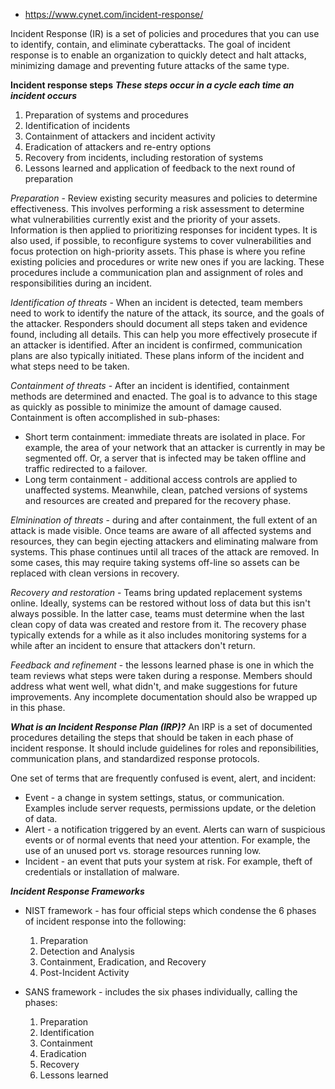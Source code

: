 - https://www.cynet.com/incident-response/ 

Incident Response (IR) is a set of policies and procedures that you can use to identify, contain, and eliminate cyberattacks.  The goal of incident response is to enable an organization to quickly detect and halt attacks, minimizing damage and preventing future attacks of the same type.

**Incident response steps**
***These steps occur in a cycle each time an incident occurs***
1. Preparation of systems and procedures
2. Identification of incidents
3. Containment of attackers and incident activity
4. Eradication of attackers and re-entry options
5. Recovery from incidents, including restoration of systems
6. Lessons learned and application of feedback to the next round of preparation

*Preparation* - Review existing security measures and policies to determine effectiveness. This involves performing a risk assessment to determine what vulnerabilities currently exist and the priority of your assets. Information is then applied to prioritizing responses for incident types. It is also used, if possible, to reconfigure systems to cover vulnerabilities and focus protection on high-priority assets.
This phase is where you refine existing policies and procedures or write new ones if you are lacking. These procedures include a communication plan and assignment of roles and responsibilities during an incident.

*Identification of threats* - When an incident is detected, team members need to work to identify the nature of the attack, its source, and the goals of the attacker.
Responders should document all steps taken and evidence found, including all details. This can help you more effectively prosecute if an attacker is identified.
After an incident is confirmed, communication plans are also typically initiated. These plans inform of the incident and what steps need to be taken.

*Containment of threats* - After an incident is identified, containment methods are determined and enacted. The goal is to advance to this stage as quickly as possible to minimize the amount of damage caused. 
Containment is often accomplished in sub-phases:
- Short term containment: immediate threats are isolated in place. For example, the area of your network that an attacker is currently in may be segmented off. Or, a server that is infected may be taken offline and traffic redirected to a failover.
- Long term containment - additional access controls are applied to unaffected systems. Meanwhile, clean, patched versions of systems and resources are created and prepared for the recovery phase.

*Elminination of threats* - during and after containment, the full extent of an attack is made visible. Once teams are aware of all affected systems and resources, they can begin ejecting attackers and eliminating malware from systems. This phase continues until all traces of the attack are removed. In some cases, this may require taking systems off-line so assets can be replaced with clean versions in recovery.

*Recovery and restoration* - Teams bring updated replacement systems online. Ideally, systems can be restored without loss of data but this isn't always possible.
In the latter case, teams must determine when the last clean copy of data was created and restore from it. The recovery phase typically extends for a while as it also includes monitoring systems for a while after an incident to ensure that attackers don't return.

*Feedback and refinement* - the lessons learned phase is one in which the team reviews what steps were taken during a response. Members should address what went well, what didn't, and make suggestions for future improvements. Any incomplete documentation should also be wrapped up in this phase.

***What is an Incident Response Plan (IRP)?***
An IRP is a set of documented procedures detailing the steps that should be taken in each phase of incident response. It should include guidelines for roles and reponsibilities, communication plans, and standardized response protocols.

One set of terms that are frequently confused is event, alert, and incident:
- Event - a change in system settings, status, or communication. Examples include server requests, permissions update, or the deletion of data.
- Alert - a notification triggered by an event. Alerts can warn of suspicious events or of normal events that need your attention. For example, the use of an unused port vs. storage resources running low.
- Incident - an event that puts your system at risk. For example, theft of credentials or installation of malware.

***Incident Response Frameworks***
- NIST framework - has four official steps which condense the 6 phases of incident response into the following:
	1. Preparation
	2. Detection and Analysis
	3. Containment, Eradication, and Recovery
	4. Post-Incident Activity
	
- SANS framework - includes the six phases individually, calling the phases:
	1. Preparation
	2. Identification
	3. Containment
	4. Eradication
	5. Recovery
	6. Lessons learned

